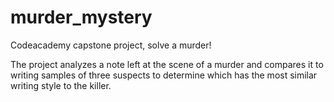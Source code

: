 # murder_mystery
Codeacademy capstone project, solve a murder!

The project analyzes a note left at the scene of a murder and compares it to writing samples of three suspects to determine which has the most similar writing style to the killer. 
